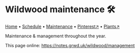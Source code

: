 # Wildwood maintenance 🛠️

[Home](https://notes.grwd.uk/wildwood/) • [Schedule](https://notes.grwd.uk/wildwood/schedule) • [Maintenance](https://notes.grwd.uk/wildwood/management) • [Pinterest↗](https://pinterest.co.uk/NatureWorksGarden/wildwood) • [Plants↗](https://bit.ly/wildwood-plants)

Maintenance & management throughout the year.

This page online: <https://notes.grwd.uk/wildwood/management>
